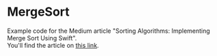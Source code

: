 # MergeSort

Example code for the Medium article "Sorting Algorithms: Implementing Merge Sort Using Swift".<br>
You'll find the article on [this link](https://medium.com/swlh/sorting-algorithms-implementing-merge-sort-using-swift-a1236a0be2b4).
